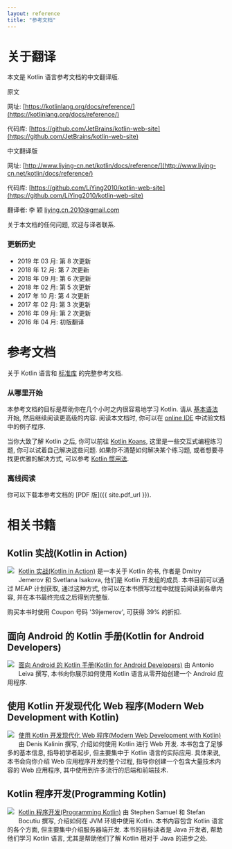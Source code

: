 ```yaml
---
layout: reference
title: "参考文档"
---
```


# 关于翻译

本文是 Kotlin 语言参考文档的中文翻译版.

原文

网址: [https://kotlinlang.org/docs/reference/](https://kotlinlang.org/docs/reference/)

代码库: [https://github.com/JetBrains/kotlin-web-site](https://github.com/JetBrains/kotlin-web-site)

中文翻译版

网址: [http://www.liying-cn.net/kotlin/docs/reference/](http://www.liying-cn.net/kotlin/docs/reference/)

代码库: [https://github.com/LiYing2010/kotlin-web-site](https://github.com/LiYing2010/kotlin-web-site)

翻译者: 李 颖 [liying.cn.2010@gmail.com](mailto:liying.cn.2010@gmail.com)

关于本文档的任何问题, 欢迎与译者联系.


### 更新历史
* 2019 年 03 月: 第 8 次更新
* 2018 年 12 月: 第 7 次更新
* 2018 年 09 月: 第 6 次更新
* 2018 年 02 月: 第 5 次更新
* 2017 年 10 月: 第 4 次更新
* 2017 年 02 月: 第 3 次更新
* 2016 年 09 月: 第 2 次更新
* 2016 年 04 月: 初版翻译


# 参考文档

关于 Kotlin 语言和 [标准库](https://kotlinlang.org/api/latest/jvm/stdlib/index.html) 的完整参考文档.

### 从哪里开始

本参考文档的目标是帮助你在几个小时之内很容易地学习 Kotlin.
请从 [基本语法](basic-syntax.html) 开始, 然后继续阅读更高级的内容.
阅读本文档时, 你可以在 [online IDE](http://try.kotlinlang.org/) 中试验文档中的例子程序.

当你大致了解 Kotlin 之后, 你可以前往 [Kotlin Koans](https://kotlinlang.org/docs/tutorials/koans.html), 这里是一些交互式编程练习题, 你可以试着自己解决这些问题.
如果你不清楚如何解决某个练习题, 或者想要寻找更优雅的解决方式, 可以参考 [Kotlin 惯用法](idioms.html).


### 离线阅读
你可以下载本参考文档的 [PDF 版]({{ site.pdf_url }}).

# 相关书籍

## Kotlin 实战(Kotlin in Action)

   <a href="https://manning.com/books/kotlin-in-action"><img src="../../assets/images/Jemerov-Kotlin-MEAP-HI.png" style="float: left; margin-right: 10px; margin-bottom: 10px;"></a>

[Kotlin 实战(Kotlin in Action)](https://manning.com/books/kotlin-in-action) 是一本关于 Kotlin 的书, 作者是 Dmitry Jemerov 和 Svetlana Isakova,
他们是 Kotlin 开发组的成员. 本书目前可以通过 MEAP 计划获取, 通过这种方式, 你可以在本书撰写过程中就提前阅读到各章内容, 并在本书最终完成之后得到完整版.

购买本书时使用 Coupon 号码 '39jemerov', 可获得 39% 的折扣.

<h2 style="clear: left">面向 Android 的 Kotlin 手册(Kotlin for Android Developers)</h2>

  <a href="https://leanpub.com/kotlin-for-android-developers"><img src="../../assets/images/kotlin-for-android-developers.png" style="float: left; margin-right: 10px; margin-bottom: 10px;"></a>

[面向 Android 的 Kotlin 手册(Kotlin for Android Developers)](https://leanpub.com/kotlin-for-android-developers) 由 Antonio Leiva 撰写, 本书向你展示如何使用 Kotlin 语言从零开始创建一个 Android 应用程序.

<h2 style="clear: left">使用 Kotlin 开发现代化 Web 程序(Modern Web Development with Kotlin)</h2>

  <a href="https://leanpub.com/modern-web-development-with-kotlin"><img src="../../assets/images/mwdwk.jpg" style="float: left; margin-right: 10px; margin-bottom: 10px;"></a>

[使用 Kotlin 开发现代化 Web 程序(Modern Web Development with Kotlin)](https://leanpub.com/modern-web-development-with-kotlin) 由 Denis Kalinin 撰写, 介绍如何使用 Kotlin 进行 Web 开发. 本书包含了足够多的基本信息, 指导初学者起步, 但主要集中于 Kotlin 语言的实际应用. 具体来说, 本书会向你介绍 Web 应用程序开发的整个过程, 指导你创建一个包含大量技术内容的 Web 应用程序, 其中使用到许多流行的后端和前端技术.


<h2 style="clear: left">Kotlin 程序开发(Programming Kotlin)</h2>

  <a href="https://www.packtpub.com/application-development/programming-kotlin"><img src="../../assets/images/programming-kotlin.png" style="float: left; margin-right: 10px; margin-bottom: 10px;"></a>

[Kotlin 程序开发(Programming Kotlin)](https://www.packtpub.com/application-development/programming-kotlin) 由 Stephen Samuel 和 Stefan Bocutiu 撰写, 介绍如何在 JVM 环境中使用 Kotlin. 本书内容包含 Kotlin 语言的各个方面, 但主要集中介绍服务器端开发. 本书的目标读者是 Java 开发者, 帮助他们学习 Kotlin 语言, 尤其是帮助他们了解 Kotlin 相对于 Java 的进步之处.
